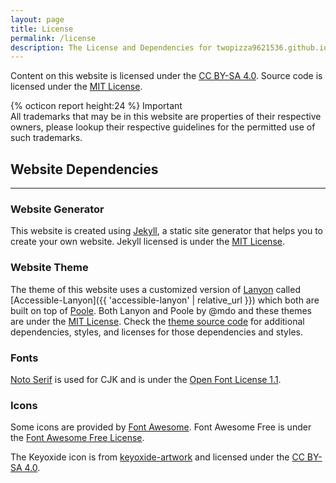 ```yaml
---
layout: page
title: License
permalink: /license
description: The License and Dependencies for twopizza9621536.github.io.
---
```


Content on this website is licensed under the [CC BY-SA 4.0][cc-by-sa-4.0].
Source code is licensed under the [MIT License][MITL].

<p class="message important">
  <span class="message-title">{% octicon report height:24 %} Important</span>
  <br>
  All trademarks that may be in this website are properties of their respective
  owners, please lookup their respective guidelines for the permitted use of
  such trademarks.
</p>

## Website Dependencies

---

### Website Generator

This website is created using [Jekyll](https://jekyllrb.com), a static site
generator that helps you to create your own website. Jekyll licensed is under
the [MIT License][MITL].

### Website Theme

The theme of this website uses a customized version of [Lanyon][1] called
[Accessible-Lanyon]({{ 'accessible-lanyon' | relative_url }}) which both are
built on top of [Poole](https://getpoole.com/). Both Lanyon and Poole by @mdo
and these themes are under the [MIT License][MITL]. Check the
[theme source code][theme-github] for additional dependencies, styles, and
licenses for those dependencies and styles.

### Fonts

[Noto Serif](https://fonts.google.com/noto) is used for CJK and is under the
[Open Font License 1.1][OFL-1.1].

### Icons

Some icons are provided by [Font Awesome](https://fontawesome.com). Font
Awesome Free is under the [Font Awesome Free License][2].

The Keyoxide icon is from [keyoxide-artwork][3] and licensed under the
[CC BY-SA 4.0][cc-by-sa-4.0].

[cc-by-sa-4.0]: https://creativecommons.org/licenses/by-sa/4.0/
[MITL]: https://mit-license.org
[OFL-1.1]: https://scripts.sil.org/cms/scripts/page.php?item_id=OFL_web
[theme-github]: https://github.com/TwoPizza9621536/accessible-lanyon

[1]: https://lanyon.getpoole.com/
[2]: https://fontawesome.com/license/free
[3]: https://codeberg.org/keyoxide/keyoxide-artwork
